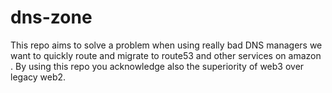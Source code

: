 # dns-zone
This repo aims to solve a problem when using really bad DNS managers we want to quickly route and migrate to route53 and other services on amazon . By using this repo you acknowledge also the superiority of web3 over legacy web2. 
